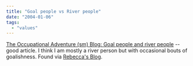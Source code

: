```yaml
---
title: "Goal people vs River people"
date: "2004-01-06"
tags: 
  - "values"
---
```


[The Occupational Adventure (sm) Blog: Goal people and river people](http://curtrosengren.typepad.com/occupationaladventure/2004/01/goal_people_and.html "The Occupational Adventure (sm) Blog: Goal people and river people") -- good article. I think I am mostly a river person but with occasional bouts of goalishness. Found via [Rebecca's Blog](http://radio.weblogs.com/0126638/2004/01/06.html#a507).
